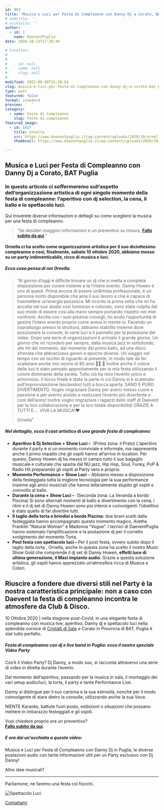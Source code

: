 ```yaml
---
id: 893
title: 'Musica e Luci per Festa di Compleanno con Danny Dj a Corato, BAT Puglia'
# subtitle: ''
# occhiello: ''
author:
  - id: 1
    name: DaeventPuglia
date: 2020-10-13T17:38:49

# location:
#   
#   
#   - id: null
#     name: null
#     slug: null
#   
modified: 2021-08-09T15:28:54
slug: musica-e-luci-per-festa-di-compleanno-con-danny-dj-a-corato-bat-puglia
type: post
featured: false
format: standard
preview: '  '
category:
  - name: Feste di Compleanno
    slug: feste-di-compleanno
featured_image: 
  - id: 1027
    title: ornella
    src: https://www.daeventpuglia.it/wp-content/uploads/2020/10/ornella-300x113.jpg
    thumbnail: https://www.daeventpuglia.it/wp-content/uploads/2020/10/ornella-150x150.jpg

---
```


Musica e Luci per Festa di Compleanno con Danny Dj a Corato, BAT Puglia
-----------------------------------------------------------------------

### In questo articolo ci soffermeremo sull’aspetto dell’organizzazione artistica di ogni singolo momento della festa di compleanno: l’aperitivo con dj selection, la cena, il ballo e lo spettacolo luci.

Qui troverete diverse informazioni e dettagli su come scegliere la musica per una festa di compleanno.

> “Se desideri maggiori informazioni e un preventivo su misura, [**Fallo subito da qui**](https://facebook.us15.list-manage.com/subscribe?u=9bf2b3b07ac5b87a2568548b9&id=46a88b5cab).”

#### Ornella ci ha scelto come organizzazione artistica per il suo diciottesimo compleanno e così, finalmente, sabato 10 ottobre 2020, abbiamo messo su un party indimenticabile, ricco di musica e luci.

##### Ecco cosa pensa di noi Ornella:

> “Al giorno d’oggi è difficile trovare un dj che si metta a completa disposizione per curare insieme a te l’intero evento. Danny Howen è uno di questi. Prima ancora di essere un’Artista professionale, è un persona molto disponibile che ama il suo lavoro e che è capace di trasmettere un’energia pazzesca. Mi ricordo la prima volta che mi ha accolta nel suo studio così luminoso e colorato; sono stata colpita dal suo modo di essere così alla mano sempre portando rispetto nei miei confronti. Anche con i suoi preziosi consigli, ho avuto l’opportunità di gestire l’intero evento proprio come avevo in mente io. Facendo un sopralluogo presso la struttura, abbiamo stabilito insieme dove posizionare la console, le varie luci e il pannello per la proiezione del video. Dopo una serie di organizzazioni è arrivato il grande giorno. Un giorno che mi ricorderò per sempre, dalla musica jazz in sottofondo, alle hit del momento, dal momento del primo ballo, ad una disco sfrenata che abbracciava generi e epoche diverse. Un viaggio nel tempo con un occhio di riguardo al presente, in modo tale da far scatenare anche mio nonno di 80 anni 💪🏼 🤣 Inoltre anche il colore delle luci è stato pensato appositamente per la mia festa utilizzando il colore dominante della serata. Tutto ciò ha reso l’evento unico e armonioso. Il tocco finale è stata la parte in cui Danny si è scatenato sull’improvvisazione lasciandoci tutti a bocca aperta. SANO E PURO DIVERTIMENTO. Voglio ringraziare Danny per averci messo cuore e passione e per avermi aiutato a realizzare l’evento più divertente e cool dell’anno! Inoltre voglio ringraziare i ragazzi dello staff di Daevent per la loro collaborazione e per la loro totale disponibilità! GRAZIE A TUTTI E…. VIVA LA MUSICA!❤️
> 
> Ornella”

##### Nel dettaglio, ecco il cast artistico di una grande festa di compleanno:

*   **Aperitivo & Dj Selection + Show Luci –**  (Prima zona: il Prato) L’aperitivo durante il party è sì un momento conviviale e informale, ma rappresenta anche il primo impatto che gli ospiti hanno all’arrivo in location. Per questo, Danny Howen dj ha messo in campo tutto il suo bagaglio musicale e culturale che spazia dal NU jazz, Hip Hop, Soul, Funky, PoP & Radio Hit preparando gli ospiti al Party vero e proprio.
*   **Momento Performance + Show Luci** – Abbiamo messo a disposizione della festeggiata tutta la migliore tecnologia per la sua performance insieme agli amici musicisti che hanno letteralmente stupito gli ospiti e coinvolto al ballo.
*   **Durante la cena + Show Luci –**  (Seconda zona: La Veranda a bordo Piscina) Si sono alternati momenti di ballo e divertimento con la cena, i ritmi e il dj set di Danny Howen sono più intensi e coinvolgenti: l’obiettivo è stato quello di far divertire tutti.
*   **Il taglio della torta e brindisi a bordo Piscina:** due brani scelti dalla festeggiata hanno accompagnato questo momento magico, Aretha Franklin “Natural Woman” e Madonna “Vogue”. I tecnici di DaeventPuglia hanno sistemato l’amplificazione e la postazione dj per il corretto svolgimento del momento Torta.
*   **Post festa con spettacolo luci –** Per il post festa, ovvero subito dopo il taglio della torta , Ornella, anche in questa zona ha scelto il nostro Music Show Gold che comprende il dj set di Danny Howen, **effetti luce di ultima generazione, il Maxi impianto audio**. Grazie a questa soluzione artistica, gli ospiti hanno apprezzato un’atmosfera ricca di Musica e Colori.

Riuscire a fondere due diversi stili nel Party è la nostra caratteristica principale: non a caso con Daevent la festa di compleanno incontra le atmosfere da Club & Disco.
--------------------------------------------------------------------------------------------------------------------------------------------------------------------------

10 Ottobre 2020 | nella stagione post-Covid, in una elegante festa di compleanno con musica live, aperitivo, Danny dj e spettacolo luci nella splendida cornice di [Cristalli di Sale](https://www.facebook.com/CristallidiSaleCorato/) a Corato in Provincia di BAT, Puglia è stat tutto perfetto.

##### Festa di compleanno con dj e live band in Puglia: ecco il nostro speciale Video Party

Cos’è il Video Party? Dj Danny, a modo suo, si racconta attraverso una serie di video in diretta durante l’evento.

Dal momento dell’aperitivo, passando per la musica in sala, il montaggio dei vari setup audio/luci, la torta, il party e tante Performance Live.

Danny si distingue per il suo carisma e la sua estrosità, nonché per il modo coinvolgente di stare dietro la consolle, utilizzando anche la sua Voce.

NIENTE Karaoke, battute fuori posto, esibizioni o situazioni che possano mettere in imbarazzo festeggiati e gli ospiti.

Vuoi chiedere proprio ora un preventivo?  
[**Fallo subito da qui**](https://facebook.us15.list-manage.com/subscribe?u=9bf2b3b07ac5b87a2568548b9&id=46a88b5cab).

##### E ora dai un’occhiata a questo video:

Musica e Luci per Festa di Compleanno con Danny Dj in Puglia, le diverse postazioni audio con tante informazioni utili per un Party esclusivo con Dj Danny!

Altre idee musicali?


------------------------

Parliamone, ne faremo una festa coi fiocchi.

![Spettacolo Luci](https://www.daeventpuglia.it/wp-content/uploads/2020/04/audio_luci-400x267.jpg "audio_luci")

[Contattami](http://www.daeventpuglia.it/index.php/contatti/)

